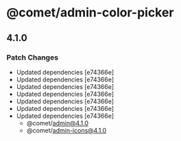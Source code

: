 # @comet/admin-color-picker

## 4.1.0

### Patch Changes

-   Updated dependencies [e74366e]
-   Updated dependencies [e74366e]
-   Updated dependencies [e74366e]
-   Updated dependencies [e74366e]
-   Updated dependencies [e74366e]
-   Updated dependencies [e74366e]
-   Updated dependencies [e74366e]
    -   @comet/admin@4.1.0
    -   @comet/admin-icons@4.1.0
